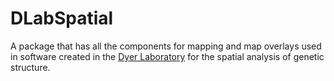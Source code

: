# DLabSpatial

A package that has all the components for mapping and map overlays used in software created in the [Dyer Laboratory](https://dyerlab.org) for the spatial analysis of genetic structure.


